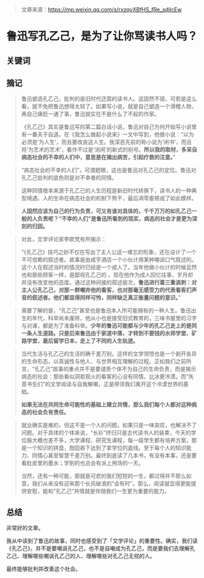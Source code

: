 > 文章来源：https://mp.weixin.qq.com/s/rxzqvXBfHS_fRe_sdjIcEw

# 鲁迅写孔乙己，是为了让你骂读书人吗？

## 关键词



## 摘记

> 鲁迅塑造孔乙己，批判的是旧时代迂腐的读书人。这固然不错，可若是这么看，就不免把鲁迅想得太轻了。如果写小说，就是自己塑造一个滑稽人物，再自己痛贬一通了事，鲁迅就实在不是什么了不起的作家。
>
> 《孔乙己》其实是鲁迅写的第二篇白话小说，鲁迅对自己为何开始写小说曾有一番夫子自道。在《我怎么做起小说来》一文中写到，他做小说：“以为必须是‘为人生’，而且要改良这人生。我深恶先前的称小说为‘闲书’，而且将‘为艺术的艺术’，看作不过是‘消闲’的新式的别号。**所以我的取材，多采自病态社会的不幸的人们中，意思是在揭出病苦，引起疗救的注意。**”

> “病态社会的不幸的人们”，可谓题眼，这也是鲁迅对孔乙己的定位。鲁迅对孔乙己批判的底色则是对不幸者的同情。
>
> 这种同情根本来源于孔乙己的人生历程是新旧时代转换下，读书人的一种典型境遇。人的生命在病态社会的机制下熬干，最后凋零委顿成了如此模样。

> **人固然应该为自己的行为负责，可又有谁对具体的，千千万万的如孔乙己一般的人负责呢？“不幸的人们”是鲁迅所看到的现实，病态的社会才是更为深刻的归因。**

> 对此，文学评论家李欧梵有所揭示：
>
> “《孔乙己》技巧之妙不仅在写出了主人公这一难忘的形象，还在设计了一个不可信赖的叙述者。故事是由咸亨酒店一个小伙计用某种嘲讽口气叙述的。这个人在叙述当时的情况时已经是一个成人了。当年他做小伙计的时候显然也和那些顾客一样，是鄙视孔乙己的 。现在他作为成人回忆往事，岁月却并没有改变他的态度。通过这种间接的叙述层次，**鲁迅进行着三重讽刺：对主人公孔乙己，对那一群嘲弃他的看客，也对那毫无感受力的代表看客们声音的叙述者。他们都显得同样可怜，同样缺乏真正衡量问题的意识。**”

> 需要了解的是，“孔乙己”甚至也是鲁迅本人所可能拥有的一种人生。鲁迅出生的年代，科举尚未废除，他从小也是接受旧式教育的，三味书屋里的习字与对课，都是为了准备科举。**少年的鲁迅可能都与少年的孔乙己走上的是同一条人生道路。只是后来鲁迅由于家道中落，才转到不要钱的水师学堂、矿路学堂，最后留学日本，走上了不同的人生轨迹。**

> 当代生活与孔乙己的生活的确千差万别。这样的文学领悟也是一个剥开各异的生命形态，以真诚性与他人、与世界相互理解的过程。正如我们之前所言，“孔乙己”故事的重点并不是要谴责个体不为自己的生命负责，而是揭示病态的社会：那些看似洞若观火的看客的心没有同情，比冰更冷漠。而“失意书生们”的文学阅读与自我解嘲，正是带领我们离开这个冷漠世界的基础。
>
> **如果无法在共同生命可能性的基础上建立共情，那么我们每个人都对这种病态的社会负有责任。**

> 就业确实是难的，但这不是一个人的问题。如果只是一味哀叹，也解决不了问题。对于具体的个体来说，“长衫”终归只是古代读书人的装束，今天的学位服大概也差不多，大学课程、研究生课程，每一级学生都有培养方案，那是一个知识的拼盘，囫囵吞下达到了拿学位的底线。至于每个人的知识能力、同情心甚至智慧千差万别。最终到底读了几本书，有没有本事，还是要看肚皮里的墨水；学到的也总会有派上用场的一天。
>
> 当然，还有一种可能，那就是可悲的我们短短的一生，都过得并不那么如意，我们从来没有迎来那个长风破浪的“会有时”。那么，阅读就显得更能提供安慰，能和“孔乙己”共情就是伴随我们一生更为重要的能力。



## 总结

非常好的文章。

我从中读到了鲁迅的故事，同时也感受到了「文学评论」的重要性。确实，我们读《孔乙己》，并不是要嘲讽孔乙己，也不是自嘲成为孔乙己，而是要我们去理解孔乙己、理解哪些嘲讽孔乙己的人、理解哪些对孔乙己无视的人。

最终能够批判并改善这个社会。
